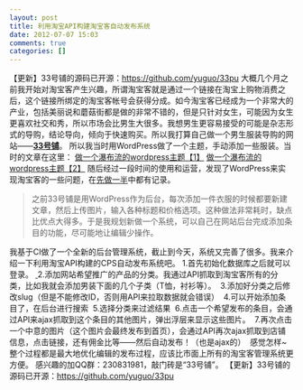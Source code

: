 ```yaml
---
layout: post
title: 利用淘宝API构建淘宝客自动发布系统
date: 2012-07-07 15:03
comments: true
categories: []
---
```

【更新】33号铺的源码已开源：<a href="https://github.com/yuguo/33pu">https://github.com/yuguo/33pu</a>
大概几个月之前我开始对淘宝客产生兴趣，所谓淘宝客就是通过一个链接在淘宝上购物消费之后，这个链接所绑定的淘宝客帐号会获得分成。如今淘宝客已经成为一个非常大的产业，包括美丽说和蘑菇街都是做的非常不错的，但是只针对女生，可能因为女生更喜欢社交和秀，所以市场会比男生大很多。我想男生更容易接受的可能是杂志形式的导购，结论导向，倾向于快速购买。所以我打算自己做一个男生服装导购的网站——<strong><a href="http://33pu.net" target="_blank">33号铺</a></strong>。
所以我当时用WordPress做了一个主题，手动添加一些服装。当时的文章在这里：
<a title="Permalink to 做一个瀑布流的wordpress主题【1】" href="http://yuguo.us/weblog/make-a-waterfall-wordpress-theme-1/" rel="bookmark">做一个瀑布流的wordpress主题【1】</a>
<a title="Permalink to 做一个瀑布流的wordpress主题【2】" href="http://yuguo.us/weblog/make-a-waterfall-wordpress-theme-2/" rel="bookmark">做一个瀑布流的wordpress主题【2】</a>
随后经过一段时间的使用和运营，发现了WordPress来实现淘宝客的一些问题，在<a title="Permalink to 先做一半" href="http://yuguo.us/weblog/half-first/" rel="bookmark">先做一半</a>中都有记录。
<blockquote>之前33号铺是用WordPress作为后台，每次添加一件衣服的时候都要新建文章，然后上传图片，输入各种标题和价格选项。这种做法非常耗时，缺点比优点大得多。于是我规划新做一个系统，可以自己在网站后台完成添加条目的功能，尽可能地让编辑少操作。</blockquote>
我基于CI做了一个全新的后台管理系统，截止到今天，系统又完善了很多。我来介绍一下利用淘宝API构建的CPS自动发布系统吧。
1.首先初始化数据库之后就可以登录。
<a href="http://yuguo.us/files/2012/07/0.jpg"><img class="aligncenter size-full wp-image-1254" title="0" src="http://yuguo.us/files/2012/07/0.jpg" alt=""   /></a><a href="http://yuguo.us/files/2012/07/1.jpg">
</a>
2.添加网站希望推广的产品的分类。我通过API抓取到淘宝客所有的分类，比如我就会添加男装下面的几个子类（T恤，衬衫等）。
<a href="http://yuguo.us/files/2012/07/3.jpg"><img class="aligncenter size-full wp-image-1255" title="3" src="http://yuguo.us/files/2012/07/3.jpg" alt=""   /></a>
3.添加好分类之后修改slug（但是不能修改ID，否则用API来拉取数据就会错误）
<a href="http://yuguo.us/files/2012/07/4.jpg"><img class="aligncenter size-full wp-image-1256" title="4" src="http://yuguo.us/files/2012/07/4.jpg" alt=""   /></a>
4.可以开始添加条目了，在后台进行搜索
<a href="http://yuguo.us/files/2012/07/6.jpg"><img class="aligncenter size-full wp-image-1257" title="6" src="http://yuguo.us/files/2012/07/6.jpg" alt=""   /></a>
5.选择分类来过滤结果
<a href="http://yuguo.us/files/2012/07/7.jpg"><img class="aligncenter size-full wp-image-1258" title="7" src="http://yuguo.us/files/2012/07/7.jpg" alt=""   /></a>
6.点击一个希望发布的条目，会通过API来ajax抓取到这个条目的其他图片，弹出浮层来显示这些图片。
<a href="http://yuguo.us/files/2012/07/8.jpg"><img class="aligncenter size-large wp-image-1259" title="8" src="http://yuguo.us/files/2012/07/8-1024x508.jpg" alt=""   /></a>
7.再次点击一个中意的图片（这个图片会最终发布到首页），会通过API再次ajax抓取到店铺信息，点击链接，还有佣金比等——然后自动发布！（也是ajax的）
<a href="http://yuguo.us/files/2012/07/10.jpg"><img class="aligncenter size-full wp-image-1261" title="10" src="http://yuguo.us/files/2012/07/10.jpg" alt=""   /></a>
感觉怎样~整个过程都是最大地优化编辑的发布过程，应该比市面上所有的淘宝客管理系统更方便。
感兴趣的加QQ群：230831981，敲门砖是“33号铺”。
【更新】33号铺的源码已开源：<a href="https://github.com/yuguo/33pu">https://github.com/yuguo/33pu</a>
